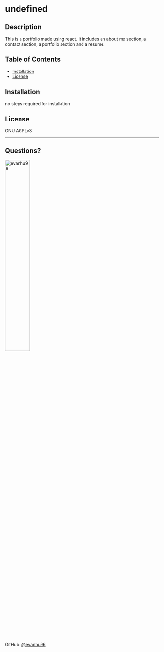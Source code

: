 # undefined
  
  
  
  ## Description 
  
  
  This is a portfolio made using react. It includes an about me section, a contact section, a portfolio section and a resume.
  ## Table of Contents
  * [Installation](#installation)
  * [License](#license)
  
  ## Installation
  
  
  no steps required for installation
  
  ## License
  
  GNU AGPLv3
  
  ---
  
  ## Questions?
  <img src="https://avatars.githubusercontent.com/u/109828768?v=4" alt="evanhu96" width="40%" />
  
 
  GitHub: [@evanhu96](https://api.github.com/users/evanhu96)
  